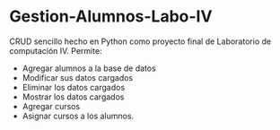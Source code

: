 # Gestion-Alumnos-Labo-IV
CRUD sencillo hecho en Python como proyecto final de Laboratorio de computación IV.
Permite:
- Agregar alumnos a la base de datos
- Modificar sus datos cargados
- Eliminar los datos cargados
- Mostrar los datos cargados
- Agregar cursos
- Asignar cursos a los alumnos.
